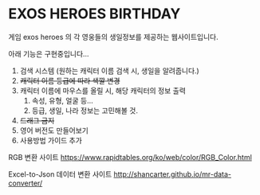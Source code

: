 
# EXOS HEROES BIRTHDAY

게임 exos heroes 의 각 영웅들의 생일정보를 제공하는 웹사이트입니다.


아래 기능은 구현중입니다...

1. 검색 시스템 (원하는 캐릭터 이름 검색 시, 생일을 알려줍니다.)
2. ~~캐릭터 이름 등급에 따라 색깔 변경~~
3. 캐릭터 이름에 마우스를 올릴 시, 해당 캐릭터의 정보 출력
    1. 속성, 유형, 얼굴 등...
    2. 등급, 생일, 나라 정보는 고민해볼 것.
4. ~~드래그 금지~~
5. 영어 버전도 만들어보기
6. 사용방법 가이드 추가

RGB 변환 사이트
https://www.rapidtables.org/ko/web/color/RGB_Color.html

Excel-to-Json 데이터 변환 사이트
http://shancarter.github.io/mr-data-converter/
